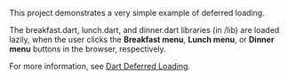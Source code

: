 This project demonstrates a very simple example of deferred loading.

The breakfast.dart, lunch.dart, and dinner.dart libraries (in /lib)
are loaded lazily, when the user clicks the **Breakfast menu**,
**Lunch menu**, or **Dinner menu** buttons in the browser, respectively.

For more information, see
[Dart Deferred Loading](/docs/spec/deferred-loading.html).

